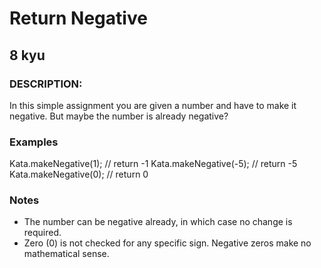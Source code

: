 # Return Negative
## 8 kyu
### DESCRIPTION:
In this simple assignment you are given a number and have to make it negative. But maybe the number is already negative?
### Examples
Kata.makeNegative(1);  // return -1
Kata.makeNegative(-5); // return -5
Kata.makeNegative(0);  // return 0
### Notes
- The number can be negative already, in which case no change is required.
- Zero (0) is not checked for any specific sign. Negative zeros make no mathematical sense.